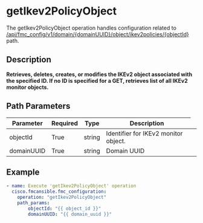 # getIkev2PolicyObject

The getIkev2PolicyObject operation handles configuration related to [/api/fmc_config/v1/domain/{domainUUID}/object/ikev2policies/{objectId}](/paths//api/fmc_config/v1/domain/{domain_uuid}/object/ikev2policies/{object_id}.md) path.&nbsp;
## Description
**Retrieves, deletes, creates, or modifies the IKEv2 object associated with the specified ID. If no ID is specified for a GET, retrieves list of all IKEv2 monitor objects.**

## Path Parameters
| Parameter | Required | Type | Description |
| --------- | -------- | ---- | ----------- |
| objectId | True | string <td colspan=3> Identifier for IKEv2 monitor object. |
| domainUUID | True | string <td colspan=3> Domain UUID |

## Example
```yaml
- name: Execute 'getIkev2PolicyObject' operation
  cisco.fmcansible.fmc_configuration:
    operation: "getIkev2PolicyObject"
    path_params:
        objectId: "{{ object_id }}"
        domainUUID: "{{ domain_uuid }}"

```